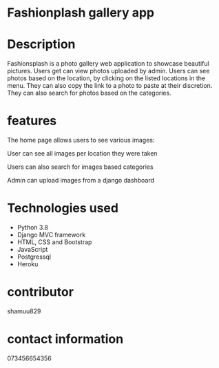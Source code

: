 # Fashionplash gallery app

# Description

Fashionsplash is a photo gallery web application to showcase beautiful pictures. Users get can view photos uploaded by admin. Users can see photos based on the location, by clicking on the listed locations in the menu. They can also copy the link to a photo to paste at their discretion. They can also search for photos based on the categories.


# features

The home page allows users to see various images:

User can see all images per location they were taken

Users can also search for images based categories

Admin can upload images from a django dashboard

# Technologies used


- Python 3.8
- Django MVC framework
- HTML, CSS and Bootstrap
- JavaScript
- Postgressql
- Heroku



# contributor

shamuu829


# contact information 

073456654356